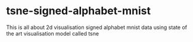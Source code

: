 # tsne-signed-alphabet-mnist
This is all about 2d visualisation signed alphabet mnist data using state of the art visualisation model called tsne 
